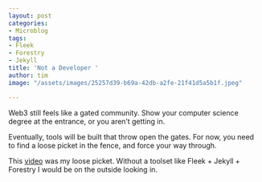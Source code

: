 ```yaml
---
layout: post
categories:
- Microblog
tags:
- Fleek
- Forestry
- Jekyll
title: 'Not a Developer '
author: tim
image: "/assets/images/25257d39-b69a-42db-a2fe-21f41d5a5b1f.jpeg"

---
```

Web3 still feels like a gated community. Show your computer science degree at the entrance, or you aren’t getting in.

Eventually, tools will be built that throw open the gates. For now, you need to find a loose picket in the fence, and force your way through.

This [video](https://youtu.be/PYPb2fjNVn0) was my loose picket. Without a toolset like Fleek + Jekyll + Forestry I would be on the outside looking in.